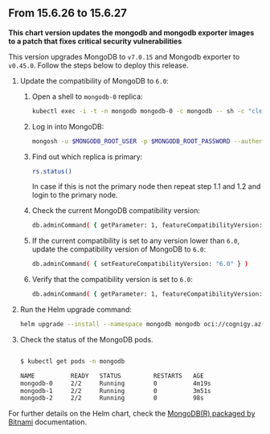 ## From 15.6.26 to 15.6.27

**This chart version updates the mongodb and mongodb exporter images to a patch that fixes critical security vulnerabilities**

This version upgrades MongoDB to `v7.0.15` and Mongodb exporter to `v0.45.0`. Follow the steps below to deploy this release.

1. Update the compatibility of MongoDB to `6.0`:

    1. Open a shell to `mongodb-0` replica:
        ```sh
        kubectl exec -i -t -n mongodb mongodb-0 -c mongodb -- sh -c "clear; (bash || ash || sh)"
        ```

    2. Log in into MongoDB:
        ```sh
        mongosh -u $MONGODB_ROOT_USER -p $MONGODB_ROOT_PASSWORD --authenticationDatabase admin
        ```

    3. Find out which replica is primary:
        ```sh
        rs.status()
        ```
        In case if this is not the primary node then repeat step 1.1 and 1.2 and login to the primary node.

    4. Check the current MongoDB compatibility version:
        ```sh
        db.adminCommand( { getParameter: 1, featureCompatibilityVersion: 1 } )
        ```

    5. If the current compatibility is set to any version lower than `6.0`, update the compatibility version of MongoDB to `6.0`:
        ```sh
        db.adminCommand( { setFeatureCompatibilityVersion: "6.0" } )
        ```

    6. Verify that the compatibility version is set to `6.0`:
        ```sh
        db.adminCommand( { getParameter: 1, featureCompatibilityVersion: 1 } )
        ```

2. Run the Helm upgrade command:

    ```sh
    helm upgrade --install --namespace mongodb mongodb oci://cognigy.azurecr.io/helm/mongodb --version 15.6.27 --values YOUR_VALUES_FILE.yaml
    ```

3. Check the status of the MongoDB pods.

    ```sh

    $ kubectl get pods -n mongodb

    NAME          READY   STATUS         RESTARTS   AGE
    mongodb-0     2/2     Running        0          4m19s
    mongodb-1     2/2     Running        0          3m51s
    mongodb-2     2/2     Running        0          98s
    ```

For further details on the Helm chart, check the [MongoDB(R) packaged by Bitnami](/charts/bitnami/mongodb/README.md) documentation.